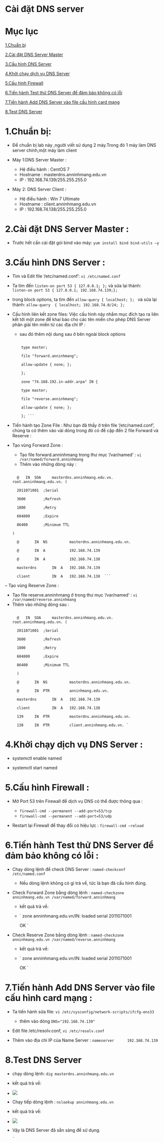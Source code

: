 
# Cài đặt DNS server

# Mục lục

[1.Chuẩn bị](#1)

[2.Cài đặt DNS Server Master](#2)

[3.Cấu hình DNS Server](#3)

[4.Khởi chạy dịch vụ DNS Server](#4)

[5.Cấu hình Firewall](#5)

[6.Tiến hành Test thử DNS Server để đảm bảo không có lỗi](#6)

[7.Tiến hành Add DNS Server vào file cấu hình card mạng](#7)

[8.Test DNS Server](#8)	

<a name="1" ></a>
# 1.Chuẩn bị:
- Để chuẩn bị lab này ,người viết sử dụng 2 máy.Trong đó 1 máy làm DNS server chính,một máy làm client
- Máy 1:DNS Server Master :
  + Hệ điều hành : CentOS 7
  + Hostname : masterdns.anninhmang.edu.vn
  + IP : 192.168.74.139/255.255.255.0
  
- Máy 2: DNS Server Client :
  + Hệ điều hành : Win 7 Ultimate
  + Hostname : client.anninhmang.edu.vn
  + IP : 192.168.74.138/255.255.255.0
 
<a name="2" ></a> 
#  2.Cài đặt DNS Server Master :

- Trước hết cần cài đặt gói bind vào máy: ` yum install bind bind-utils –y `

<a name="3" ></a>
# 3.Cấu hình DNS Server :

- Tìm và Edit file ‘/etc/named.conf’: `vi /etc/named.conf  `
- Ta tìm đến ` listen-on port 53 { 127.0.0.1; }; ` và sửa lại thành:  
 ` listen-on port 53 { 127.0.0.1; 192.168.74.139;}; `
- trong block options, ta tìm đến `allow-query { localhost; }; ` và sửa lại thành:
  ` allow-query  { localhost; 192.168.74.0/24; }; `
- Cấu hình liên kết zone files: Việc cấu hình này nhắm mục đích tạo ra liên kết tới một zone để khai báo cho các tên miền cho phép DNS Server phân giải tên miền
 từ các địa chỉ IP :
  +  sau đó thêm nội dung sau ở bên ngoài block options
    ``` zone "anninhmang.edu.vn" IN {

        type master;

        file "forward.anninhmang";

        allow-update { none; };

        };
 
        zone "74.168.192.in-addr.arpa" IN {

        type master;

        file "reverse.anninhmang";

        allow-update { none; };

        }; ```
- Tiến hành tạo Zone File : Như bạn đã thấy ở trên file ‘/etc/named.conf’, chúng ta có thêm vào vài dòng trong đó có đề cập đến 2 file Forward và Reserve :

- Tạo vùng Forward Zone :
  + Tạo file forward.anninhmang trong thư mục ‘/var/named’ : ` vi /var/named/forward.anninhmang `
  + Thêm vào những dòng này :
  ``` $TTL 86400

    @   IN  SOA     masterdns.anninhmang.edu.vn. root.anninhmang.edu.vn. (

    2011071001  ;Serial

    3600        ;Refresh

    1800        ;Retry

    604800      ;Expire

    86400       ;Minimum TTL

  )

    @       IN  NS          masterdns.anninhmang.edu.vn.

    @       IN  A           192.168.74.139

    @       IN  A           192.168.74.138

    masterdns       IN  A   192.168.74.139

    client          IN  A   192.168.74.138  ```
  
–  Tạo vùng Reserve Zone :
   + Tạo file reserve.anninhmang ở trong thư mục ‘/var/named’ : ` vi /var/named/reverse.anninhmang `
   + Thêm vào những dòng sau :
      ``` $TTL 86400

        @   IN  SOA     masterdns.anninhmang.edu.vn. root.anninhmang.edu.vn. (

        2011071001  ;Serial

        3600        ;Refresh

        1800        ;Retry

        604800      ;Expire

        86400       ;Minimum TTL

        )

        @       IN  NS          masterdns.anninhmang.edu.vn.

        @       IN  PTR         anninhmang.edu.vn.

        masterdns       IN  A   192.168.74.139

        client          IN  A   192.168.74.138

        139     IN  PTR         masterdns.anninhmang.edu.vn.

        138     IN  PTR         client.anninhmang.edu.vn. `

<a name="4" ></a>
# 4.Khởi chạy dịch vụ DNS Server :
- systemctl enable named

- systemctl start named

<a name="5" ></a>
# 5.Cấu hình Firewall :

- Mở Port 53 trên Firewall để dịch vụ DNS có thể được thông qua :
  + ` firewall-cmd --permanent --add-port=53/tcp `
  + ` firewall-cmd --permanent --add-port=53/udp `
  
- Restart lại Firewall để thay đổi có hiệu lực : ` firewall-cmd –reload `

<a name="6" ></a>
# 6.Tiến hành Test thử DNS Server để đảm bảo không có lỗi :

- Chạy dòng lệnh để check DNS Server : `named-checkconf /etc/named.conf`
  + Nếu dòng lệnh không có gì trả về, tức là bạn đã cấu hình đúng.
  
- Check Forward Zone bằng dòng lệnh : `named-checkzone anninhmang.edu.vn /var/named/forward.anninhmang`
  + kết quả trả về:
  + ` zone anninhmang.edu.vn/IN: loaded serial 2011071001
  
      OK `

- Check Reserve Zone bằng dòng lệnh : `named-checkzone anninhmang.edu.vn /var/named/reverse.anninhmang`
  + kết quả trả về:
  + ` zone anninhmang.edu.vn/IN: loaded serial 2011071001

     OK `

<a name="7" ></a>
# 7.Tiến hành Add DNS Server vào file cấu hình card mạng :

- Ta tiến hành sửa file: ` vi /etc/sysconfig/network-scripts/ifcfg-ens33 `
  + thêm vào dòng ` DNS="192.168.74.139" `
  
- Edit file /etc/resolv.conf, ` vi /etc/resolv.conf `

- Thêm vào địa chỉ IP của Name Server : ` nameserver      192.168.74.139 `

<a name="8" ></a>
# 8.Test DNS Server	

- chạy dòng lệnh: `dig masterdns.anninhmang.edu.vn`
- kết quả trả về:
- ![]( /image/dns1.PNG) 

- Chạy tiếp dòng lệnh : ` nslookup anninhmang.edu.vn `
-  kết quả trả về:
- ![]( /image/dns2.PNG)

- Vậy là DNS Server đã sẳn sàng để sử dụng.
	  
	  
	  

	  `
	  
  
  
